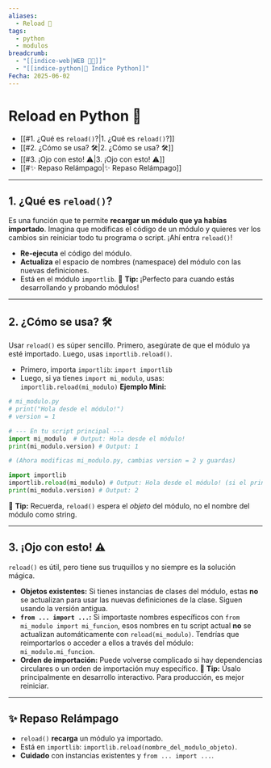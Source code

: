 ```yaml
---
aliases:
  - Reload 🔄
tags:
  - python
  - modulos
breadcrumb:
  - "[[indice-web|WEB 🔗📝]]"
  - "[[indice-python|🐍 Índice Python]]"
Fecha: 2025-06-02
---
```

# Reload en Python 🔄
- [[#1. ¿Qué es `reload()`?|1. ¿Qué es `reload()`?]]
- [[#2. ¿Cómo se usa? 🛠️|2. ¿Cómo se usa? 🛠️]]
- [[#3. ¡Ojo con esto! ⚠️|3. ¡Ojo con esto! ⚠️]]
- [[#✨ Repaso Relámpago|✨ Repaso Relámpago]]

---
## 1. ¿Qué es `reload()`?
Es una función que te permite **recargar un módulo que ya habías importado**. Imagina que modificas el código de un módulo y quieres ver los cambios sin reiniciar todo tu programa o script. ¡Ahí entra `reload()`!
- **Re-ejecuta** el código del módulo.
- **Actualiza** el espacio de nombres (namespace) del módulo con las nuevas definiciones.
- Está en el módulo `importlib`.
📌 **Tip:** ¡Perfecto para cuando estás desarrollando y probando módulos!

---
## 2. ¿Cómo se usa? 🛠️
Usar `reload()` es súper sencillo. Primero, asegúrate de que el módulo ya esté importado. Luego, usas `importlib.reload()`.
- Primero, importa `importlib`: `import importlib`
- Luego, si ya tienes `import mi_modulo`, usas: `importlib.reload(mi_modulo)`
**Ejemplo Mini:**
```python
# mi_modulo.py
# print("Hola desde el módulo!")
# version = 1

# --- En tu script principal ---
import mi_modulo  # Output: Hola desde el módulo!
print(mi_modulo.version) # Output: 1

# (Ahora modificas mi_modulo.py, cambias version = 2 y guardas)

import importlib
importlib.reload(mi_modulo) # Output: Hola desde el módulo! (si el print sigue ahí)
print(mi_modulo.version) # Output: 2
```
🧠 **Tip:** Recuerda, `reload()` espera el _objeto_ del módulo, no el nombre del módulo como string.

---
## 3. ¡Ojo con esto! ⚠️
`reload()` es útil, pero tiene sus truquillos y no siempre es la solución mágica.
- **Objetos existentes:** Si tienes instancias de clases del módulo, estas **no** se actualizan para usar las nuevas definiciones de la clase. Siguen usando la versión antigua.
- **`from ... import ...`:** Si importaste nombres específicos con `from mi_modulo import mi_funcion`, esos nombres en tu script actual **no** se actualizan automáticamente con `reload(mi_modulo)`. Tendrías que reimportarlos o acceder a ellos a través del módulo: `mi_modulo.mi_funcion`.
- **Orden de importación:** Puede volverse complicado si hay dependencias circulares o un orden de importación muy específico.
🧐 **Tip:** Úsalo principalmente en desarrollo interactivo. Para producción, es mejor reiniciar.

---
## ✨ Repaso Relámpago
- `reload()` **recarga** un módulo ya importado.
- Está en `importlib`: `importlib.reload(nombre_del_modulo_objeto)`.
- **Cuidado** con instancias existentes y `from ... import ...`.